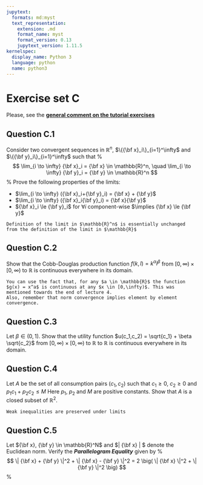 ```yaml
---
jupytext:
  formats: md:myst
  text_representation:
    extension: .md
    format_name: myst
    format_version: 0.13
    jupytext_version: 1.11.5
kernelspec:
  display_name: Python 3
  language: python
  name: python3
---
```


# Exercise set C

Please, see the 
[**general comment on the tutorial exercises**](02.exercises.md)

## Question C.1

Consider two convergent sequences in $\mathbb{R}^n$, $\{{\bf x}_i\}_{i=1}^\infty$ and 
$\{{\bf y}_i\}_{i=1}^\infty$ such that 
%
$$
\lim_{i \to \infty} {\bf x}_i = {\bf x} \in \mathbb{R}^n, \quad
\lim_{i \to \infty} {\bf y}_i = {\bf y} \in \mathbb{R}^n
$$
%
Prove the following properties of the limits:
- $\lim_{i \to \infty} ({\bf x}_i+{\bf y}_i) = {\bf x} + {\bf y}$
- $\lim_{i \to \infty} ({\bf x}_i{\bf y}_i) = {\bf x}{\bf y}$
- ${\bf x}_i \le {\bf y}_i$ for $\forall i$ component-wise $\implies {\bf x} \le {\bf y}$

```{tip}
Definition of the limit in $\mathbb{R}^n$ is essentially unchanged from the definition of the limit in $\mathbb{R}$
```

## Question C.2

Show that the Cobb-Douglas production function 
$f(k,l) = k^\alpha l^\beta$ from $[0,\infty) \times [0,\infty)$ to $\mathbb{R}$ is continuous everywhere in its domain.

```{tip}
You can use the fact that, for any $a \in \mathbb{R}$ the function $g(x) = x^a$ is continuous at any $x \in [0,\infty)$. This was mentioned towards the end of lecture 4. 
Also, remember that norm convergence implies element by element convergence.
```

## Question C.3

Let $\beta \in (0,1)$. Show that the utility function $u(c_1,c_2) = \sqrt{c_1} + \beta \sqrt{c_2}$ from $[0,\infty) \times [0,\infty)$ to $\mathbb{R}$ to $\mathbb{R}$ is continuous everywhere in its domain.

## Question C.4

Let $A$ be the set of all consumption pairs $(c_1,c_2)$ such that $c_1 \ge 0$, $c_2 \ge 0$ and $p_1 c_1 + p_2 c_2 \le M$ Here $p_1$, $p_2$ and $M$ are positive constants. Show that $A$ is a closed subset of $\mathbb{R}^2$.

```{tip}
Weak inequalities are preserved under limits
```

## Question C.5

Let ${\bf x}, {\bf y} \in \mathbb{R}^N$ and $\| {\bf x} \| $ denote the Euclidean norm.  Verify the ***Parallelogram Equality*** given by
%
$$
\| {\bf x} + {\bf y} \|^2 + \| {\bf x} - {\bf y} \|^2 = 2 \big( \| {\bf x} \|^2 + \| {\bf y} \|^2 \big)
$$
%
